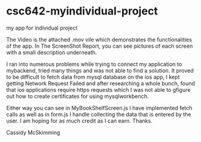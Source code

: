 # csc642-myindividual-project
my app for individual project 



The Video is the attached .mov vile which demonstrates the functionalities of the app. In The ScreenShot Report, you can see pictures of each 
screen with a small description underneath. 

I ran into numerous problems while trying to connect my application to mybackend, tried many things and was not able to find a solution. 
It proved to be difficult to fetch data from mysql database on the ios app, I kept getting Network Request Failed and after researching a whole bunch, found that
ios applications require https requests which I was not able to gfigure out how to create certificates for using mysqlworkbench. 

Either way you can see in MyBookShelfScreen.js I have implemented fetch calls as well as in form.js I handle collecting the data that is entered by the user. I am hoping 
for as much credit as I can earn. Thanks.

Cassidy McSkimming


